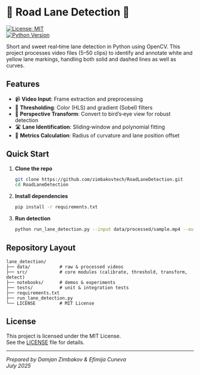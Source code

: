 # 🚗 **Road Lane Detection** 🚗

[![License: MIT](https://img.shields.io/badge/License-MIT-yellow.svg)](LICENSE)  
[![Python Version](https://img.shields.io/badge/Python-3.8%2B-blue)](https://www.python.org/)

Short and sweet real‑time lane detection in Python using OpenCV. This project processes video files (5–50 clips) to identify and annotate white and yellow lane markings, handling both solid and dashed lines as well as curves.

## Features

* 📹 **Video Input**: Frame extraction and preprocessing
* 🎨 **Thresholding**: Color (HLS) and gradient (Sobel) filters
* 🔄 **Perspective Transform**: Convert to bird’s‑eye view for robust detection
* 🛣️ **Lane Identification**: Sliding‑window and polynomial fitting
* 📐 **Metrics Calculation**: Radius of curvature and lane position offset

## Quick Start

1. **Clone the repo**

   ```bash
   git clone https://github.com/zimbakovtech/RoadLaneDetection.git
   cd RoadLaneDetection
   ```
2. **Install dependencies**

   ```bash
   pip install -r requirements.txt
   ```
3. **Run detection**

   ```bash
   python run_lane_detection.py --input data/processed/sample.mp4 --output output/demo.mp4
   ```

## Repository Layout

```
lane_detection/
├── data/           # raw & processed videos
├── src/            # core modules (calibrate, threshold, transform, detect)
├── notebooks/      # demos & experiments
├── tests/          # unit & integration tests
├── requirements.txt
├── run_lane_detection.py
└── LICENSE         # MIT License
```

## License

This project is licensed under the MIT License.  
See the [LICENSE](LICENSE) file for details.

---

*Prepared by Damjan Zimbakov & Efimija Cuneva*  
*July 2025*  
